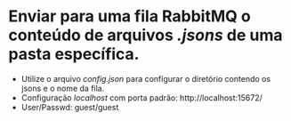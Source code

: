 # Enviar para uma fila RabbitMQ o conteúdo de arquivos _.jsons_ de uma pasta específica.

- Utilize o arquivo _config.json_ para configurar o diretório contendo os jsons e o nome da fila.
- Configuração _localhost_ com porta padrão: http://localhost:15672/
- User/Passwd: guest/guest
